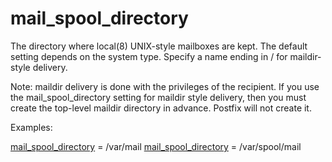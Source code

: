 # mail_spool_directory 


The directory where local(8) UNIX-style mailboxes are kept. The
default setting depends on the system type. Specify a name ending
in / for maildir-style delivery.



Note: maildir delivery is done with the privileges of the recipient.
If you use the mail_spool_directory setting for maildir style
delivery, then you must create the top-level maildir directory in
advance. Postfix will not create it.



Examples:



<a href="postconf.5.html#mail_spool_directory">mail_spool_directory</a> = /var/mail
<a href="postconf.5.html#mail_spool_directory">mail_spool_directory</a> = /var/spool/mail



